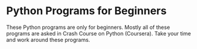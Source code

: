 # Python Programs for Beginners
These Python programs are only for beginners. Mostly all of these programs are asked in Crash Course on Python (Coursera). Take your time and work around these programs.
